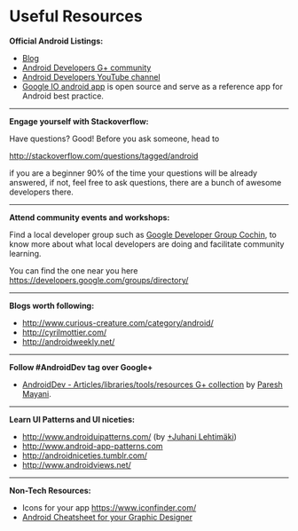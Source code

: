 # Useful Resources 

**Official Android Listings:**

* [Blog](http://android-developers.blogspot.in/)
* [Android Developers G+ community]( https://plus.google.com/communities/105153134372062985968/stream/7db53d71-5bab-46fd-a3f2-a321fee334af)
* [Android Developers YouTube channel]( https://www.youtube.com/user/androiddevelopers)
* [Google IO android app](https://github.com/google/iosched) is open source and serve as a reference app for Android best practice.

---
**Engage yourself with Stackoverflow:**

Have questions? Good! Before you ask someone, head to 

http://stackoverflow.com/questions/tagged/android

if you are a beginner 90% of the time your questions will be already answered, if not, feel free to ask questions, there are a bunch of awesome developers there. 

---
**Attend community events and workshops:**

Find a local developer group such as [Google Developer Group Cochin](developers.google.com/groups/chapter/106046004645175854179/), to know more about what local developers are doing and facilitate community learning. 

You can find the one near you here https://developers.google.com/groups/directory/

---
**Blogs worth following:** 
* http://www.curious-creature.com/category/android/
* http://cyrilmottier.com/
* http://androidweekly.net/

---

**Follow #AndroidDev tag over Google+**

* [AndroidDev - Articles/libraries/tools/resources G+ collection](https://plus.google.com/collection/w9czY) by [Paresh Mayani](https://plus.google.com/+PareshMayani/posts). 

---

**Learn UI Patterns and UI niceties:** 

* http://www.androiduipatterns.com/ (by [+Juhani Lehtimäki](https://plus.google.com/+JuhaniLehtimäki/))
* http://www.android-app-patterns.com
* http://androidniceties.tumblr.com/
* http://www.androidviews.net/

---

**Non-Tech Resources:** 
* Icons for your app https://www.iconfinder.com/
* [Android Cheatsheet for your Graphic Designer]( http://petrnohejl.github.io/Android-Cheatsheet-For-Graphic-Designers/)